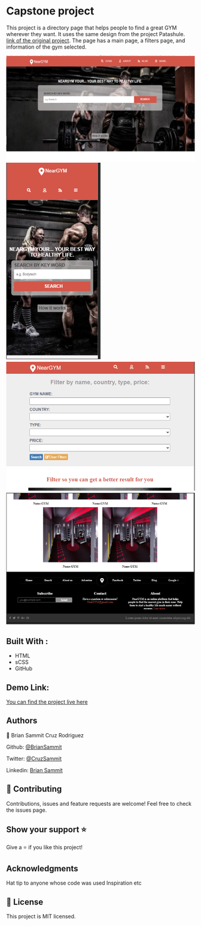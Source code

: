 # Capstone project

This project is a directory page that helps people to find a great GYM wherever they want. It uses the same design from the project Patashule.  [link of the original project](https://www.behance.net/gallery/25563385/PatashuleKE).
The page has a main page, a filters page, and information of the gym selected. 

![screenshot](./screenshot.png)
![screenshot](./screenshot-1.png)
![screenshot](./screenshot-2.png)
![screenshot](./screenshot-3.png)

## Built With :

 - HTML 
 - sCSS
 - GitHub

## Demo Link:
[You can find the project live here](https://rawcdn.githack.com/BrianSammit/capstone/ff38819dd51231324cacfee41984fc6fd5e8bdf0/index.html)

## Authors  

👤 Brian Sammit Cruz Rodriguez

Github: [@BrianSammit]( https://github.com/BrianSammit)

Twitter: [@CruzSammit](https://twitter.com/CruzSammit)

Linkedin: [Brian Sammit](https://www.linkedin.com/in/brian-sammit-cruz-rodriguez-5877551a8/)


## 🤝 Contributing
Contributions, issues and feature requests are welcome!
Feel free to check the issues page.

## Show your support ⭐️
Give a ⭐️ if you like this project!  

## Acknowledgments
Hat tip to anyone whose code was used Inspiration etc 

## 📝 License 

This project is MIT licensed.
